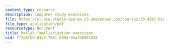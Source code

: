 ```yaml
---
content_type: resource
description: Computer study exercises.
file: https://ol-ocw-studio-app-qa.s3.amazonaws.com/courses/20-420j-biomolecular-kinetics-and-cellular-dynamics-be-420j-fall-2004/ff7e6fb0d1e27691e99a93afdb981020_matlab_exer.pdf
file_type: application/pdf
resourcetype: Document
title: Matlab familiarization exercises
uid: ff7e6fb0-d1e2-7691-e99a-93afdb981020
---
```

